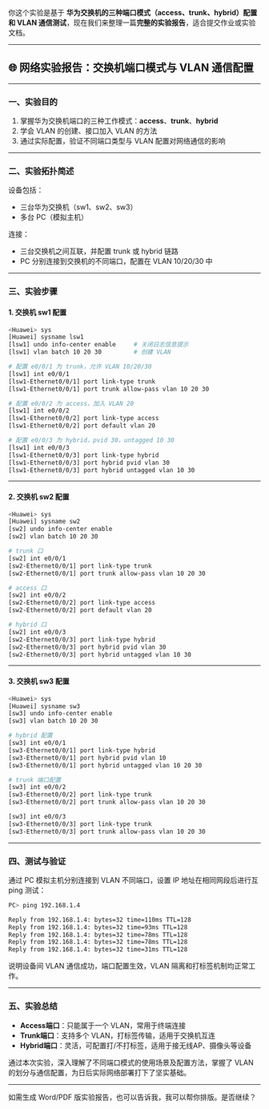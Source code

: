 你这个实验是基于 **华为交换机的三种端口模式（access、trunk、hybrid）配置和 VLAN 通信测试**，现在我们来整理一篇**完整的实验报告**，适合提交作业或实验文档。

------

## 🌐 网络实验报告：交换机端口模式与 VLAN 通信配置

------

### 一、实验目的

1. 掌握华为交换机端口的三种工作模式：**access**、**trunk**、**hybrid**
2. 学会 VLAN 的创建、接口加入 VLAN 的方法
3. 通过实际配置，验证不同端口类型与 VLAN 配置对网络通信的影响

------

### 二、实验拓扑简述

设备包括：

- 三台华为交换机（sw1、sw2、sw3）
- 多台 PC（模拟主机）

连接：

- 三台交换机之间互联，并配置 trunk 或 hybrid 链路
- PC 分别连接到交换机的不同端口，配置在 VLAN 10/20/30 中

------

### 三、实验步骤

#### 1. 交换机 sw1 配置

```bash
<Huawei> sys
[Huawei] sysname lsw1
[lsw1] undo info-center enable     # 关闭日志信息提示
[lsw1] vlan batch 10 20 30         # 创建 VLAN

# 配置 e0/0/1 为 trunk，允许 VLAN 10/20/30
[lsw1] int e0/0/1
[lsw1-Ethernet0/0/1] port link-type trunk
[lsw1-Ethernet0/0/1] port trunk allow-pass vlan 10 20 30

# 配置 e0/0/2 为 access，加入 VLAN 20
[lsw1] int e0/0/2
[lsw1-Ethernet0/0/2] port link-type access
[lsw1-Ethernet0/0/2] port default vlan 20

# 配置 e0/0/3 为 hybrid，pvid 30，untagged 10 30
[lsw1] int e0/0/3
[lsw1-Ethernet0/0/3] port link-type hybrid
[lsw1-Ethernet0/0/3] port hybrid pvid vlan 30
[lsw1-Ethernet0/0/3] port hybrid untagged vlan 10 30
```

------

#### 2. 交换机 sw2 配置

```bash
<Huawei> sys
[Huawei] sysname sw2
[sw2] undo info-center enable
[sw2] vlan batch 10 20 30

# trunk 口
[sw2] int e0/0/1
[sw2-Ethernet0/0/1] port link-type trunk
[sw2-Ethernet0/0/1] port trunk allow-pass vlan 10 20 30

# access 口
[sw2] int e0/0/2
[sw2-Ethernet0/0/2] port link-type access
[sw2-Ethernet0/0/2] port default vlan 20

# hybrid 口
[sw2] int e0/0/3
[sw2-Ethernet0/0/3] port link-type hybrid
[sw2-Ethernet0/0/3] port hybrid pvid vlan 30
[sw2-Ethernet0/0/3] port hybrid untagged vlan 10 30
```

------

#### 3. 交换机 sw3 配置

```bash
<Huawei> sys
[Huawei] sysname sw3
[sw3] undo info-center enable
[sw3] vlan batch 10 20 30

# hybrid 配置
[sw3] int e0/0/1
[sw3-Ethernet0/0/1] port link-type hybrid
[sw3-Ethernet0/0/1] port hybrid pvid vlan 10
[sw3-Ethernet0/0/1] port hybrid untagged vlan 10 20 30

# trunk 端口配置
[sw3] int e0/0/2
[sw3-Ethernet0/0/2] port link-type trunk
[sw3-Ethernet0/0/2] port trunk allow-pass vlan 10 20 30

[sw3] int e0/0/3
[sw3-Ethernet0/0/3] port link-type trunk
[sw3-Ethernet0/0/3] port trunk allow-pass vlan 10 20 30
```

------

### 四、测试与验证

通过 PC 模拟主机分别连接到 VLAN 不同端口，设置 IP 地址在相同网段后进行互 ping 测试：

```bash
PC> ping 192.168.1.4

Reply from 192.168.1.4: bytes=32 time=110ms TTL=128
Reply from 192.168.1.4: bytes=32 time=93ms TTL=128
Reply from 192.168.1.4: bytes=32 time=78ms TTL=128
Reply from 192.168.1.4: bytes=32 time=78ms TTL=128
Reply from 192.168.1.4: bytes=32 time=31ms TTL=128
```

说明设备间 VLAN 通信成功，端口配置生效，VLAN 隔离和打标签机制均正常工作。

------

### 五、实验总结

- **Access端口**：只能属于一个 VLAN，常用于终端连接
- **Trunk端口**：支持多个 VLAN，打标签传输，适用于交换机互连
- **Hybrid端口**：灵活，可配置打/不打标签，适用于接无线AP、摄像头等设备

通过本次实验，深入理解了不同端口模式的使用场景及配置方法，掌握了 VLAN 的划分与通信配置，为日后实际网络部署打下了坚实基础。

------

如需生成 Word/PDF 版实验报告，也可以告诉我，我可以帮你排版。是否继续？